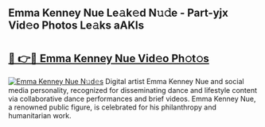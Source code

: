 ## Emma Kenney Nue Le𝚊k𝚎d N𝚞𝚍e - Part-yjx Vid𝚎o Photos Le𝚊ks aAKIs

# <h2><a href="http://fb1ks4k.evod.top/?m=Emma+Kenney+Nue">🔗 👉🔴 Emma Kenney Nue Vid𝚎o Ph𝚘t𝚘s</a></h2>

[![Emma Kenney Nue N𝚞d𝚎s](https://i.imgur.com/8V9OHl7.gif)](http://fb1ks4k.evod.top/?m=Emma+Kenney+Nue)
Digital artist Emma Kenney Nue and social media personality, recognized for disseminating dance and lifestyle content via collaborative dance performances and brief videos. Emma Kenney Nue, a renowned public figure, is celebrated for his philanthropy and humanitarian work. 
